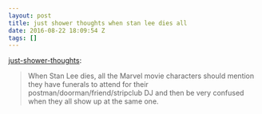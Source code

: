 ```yaml
---
layout: post
title: just shower thoughts when stan lee dies all
date: 2016-08-22 18:09:54 Z
tags: []
---
```

[just-shower-thoughts](http://just-shower-thoughts.tumblr.com/post/149328972029/when-stan-lee-dies-all-the-marvel-movie):

> When Stan Lee dies, all the Marvel movie characters should mention they have funerals to attend for their postman/doorman/friend/stripclub DJ and then be very confused when they all show up at the same one.
